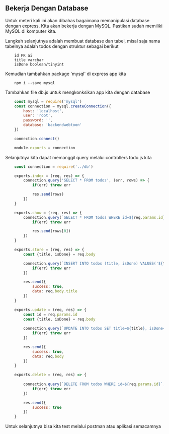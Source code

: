 ## Bekerja Dengan Database

Untuk meteri kali ini akan dibahas bagaimana memanipulasi database dengan express. Kita akan bekerja dengan MySQL. Pastikan sudah memiliki MySQL di komputer kita.

Langkah selanjutnya adalah membuat database dan tabel, misal saja nama tabelnya adalah todos dengan struktur sebagai berikut
```
    id PK ai
    title varchar
    isDone boolean/tinyint
```

Kemudian tambahkan package 'mysql' di express app kita
```
    npm i --save mysql
```

Tambahkan file db.js untuk mengkonksikan app kita dengan database
```javascript
    const mysql = require('mysql')
    const connection = mysql.createConnection({
        host: 'localhost',
        user: 'root',
        password: '',
        database: 'backendwebtoon'
    })

    connection.connect()

    module.exports = connection
```

Selanjutnya kita dapat memanggil query melalui controllers todo.js kita


```javascript
    const connection = require('../db')

    exports.index = (req, res) => {
        connection.query('SELECT * FROM todos', (err, rows) => {
            if(err) throw err

            res.send(rows)
        })
    }

    exports.show = (req, res) => {
        connection.query(`SELECT * FROM todos WHERE id=${req.params.id}`, (err, rows) => {
            if(err) throw err

            res.send(rows[0])
        })
    }

    exports.store = (req, res) => {
        const {title, isDone} = req.body

        connection.query(`INSERT INTO todos (title, isDone) VALUES('${title}','${isDone}')`, (err) => {
            if(err) throw err
        })

        res.send({
            success: true,
            data: req.body.title
        })
    }

    exports.update = (req, res) => {
        const id = req.params.id
        const {title, isDone} = req.body
        
        connection.query(`UPDATE INTO todos SET title=${title}, isDone=${isDone} WHERE id=${id}`, (err) => {
            if(err) throw err
        })

        res.send({
            success: true,
            data: req.body
        })
    }

    exports.delete = (req, res) => {
        
        connection.query(`DELETE FROM todos WHERE id=${req.params.id}`, (err) => {
            if(err) throw err
        })

        res.send({
            success: true
        })
    }
```

Untuk selanjutnya bisa kita test melalui postman atau aplikasi semacamnya